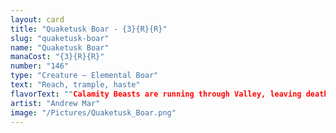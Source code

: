 ```yaml
---
layout: card
title: "Quaketusk Boar - {3}{R}{R}"
slug: "quaketusk-boar"
name: "Quaketusk Boar"
manaCost: "{3}{R}{R}"
number: "146"
type: "Creature — Elemental Boar"
text: "Reach, trample, haste"
flavorText: ""Calamity Beasts are running through Valley, leaving death and destruction in their wake. I have a plan to stop them."\n—Glarb, ruler of Fountainport"
artist: "Andrew Mar"
image: "/Pictures/Quaketusk_Boar.png"
---
```


